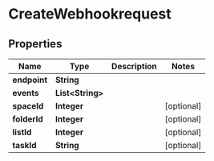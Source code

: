 

# CreateWebhookrequest


## Properties

| Name | Type | Description | Notes |
|------------ | ------------- | ------------- | -------------|
|**endpoint** | **String** |  |  |
|**events** | **List&lt;String&gt;** |  |  |
|**spaceId** | **Integer** |  |  [optional] |
|**folderId** | **Integer** |  |  [optional] |
|**listId** | **Integer** |  |  [optional] |
|**taskId** | **String** |  |  [optional] |



